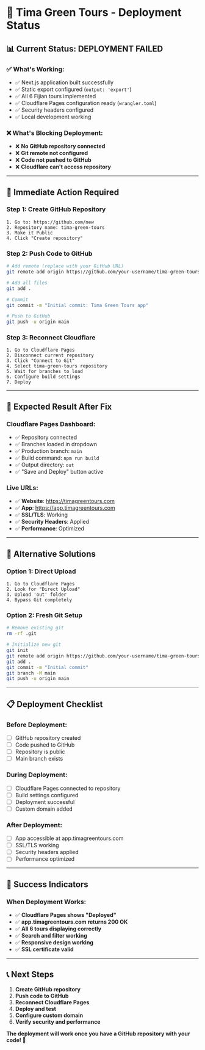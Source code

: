 # 🚀 Tima Green Tours - Deployment Status

## 📊 Current Status: **DEPLOYMENT FAILED**

### ✅ **What's Working:**
- ✅ Next.js application built successfully
- ✅ Static export configured (`output: 'export'`)
- ✅ All 6 Fijian tours implemented
- ✅ Cloudflare Pages configuration ready (`wrangler.toml`)
- ✅ Security headers configured
- ✅ Local development working

### ❌ **What's Blocking Deployment:**
- ❌ **No GitHub repository connected**
- ❌ **Git remote not configured**
- ❌ **Code not pushed to GitHub**
- ❌ **Cloudflare can't access repository**

---

## 🔧 **Immediate Action Required**

### **Step 1: Create GitHub Repository**
```
1. Go to: https://github.com/new
2. Repository name: tima-green-tours
3. Make it Public
4. Click "Create repository"
```

### **Step 2: Push Code to GitHub**
```bash
# Add remote (replace with your GitHub URL)
git remote add origin https://github.com/your-username/tima-green-tours.git

# Add all files
git add .

# Commit
git commit -m "Initial commit: Tima Green Tours app"

# Push to GitHub
git push -u origin main
```

### **Step 3: Reconnect Cloudflare**
```
1. Go to Cloudflare Pages
2. Disconnect current repository
3. Click "Connect to Git"
4. Select tima-green-tours repository
5. Wait for branches to load
6. Configure build settings
7. Deploy
```

---

## 🎯 **Expected Result After Fix**

### **Cloudflare Pages Dashboard:**
- ✅ Repository connected
- ✅ Branches loaded in dropdown
- ✅ Production branch: `main`
- ✅ Build command: `npm run build`
- ✅ Output directory: `out`
- ✅ "Save and Deploy" button active

### **Live URLs:**
- ✅ **Website**: https://timagreentours.com
- ✅ **App**: https://app.timagreentours.com
- ✅ **SSL/TLS**: Working
- ✅ **Security Headers**: Applied
- ✅ **Performance**: Optimized

---

## 🚨 **Alternative Solutions**

### **Option 1: Direct Upload**
```
1. Go to Cloudflare Pages
2. Look for "Direct Upload"
3. Upload 'out' folder
4. Bypass Git completely
```

### **Option 2: Fresh Git Setup**
```bash
# Remove existing git
rm -rf .git

# Initialize new git
git init
git remote add origin https://github.com/your-username/tima-green-tours.git
git add .
git commit -m "Initial commit"
git branch -M main
git push -u origin main
```

---

## 📋 **Deployment Checklist**

### **Before Deployment:**
- [ ] GitHub repository created
- [ ] Code pushed to GitHub
- [ ] Repository is public
- [ ] Main branch exists

### **During Deployment:**
- [ ] Cloudflare Pages connected to repository
- [ ] Build settings configured
- [ ] Deployment successful
- [ ] Custom domain added

### **After Deployment:**
- [ ] App accessible at app.timagreentours.com
- [ ] SSL/TLS working
- [ ] Security headers applied
- [ ] Performance optimized

---

## 🎉 **Success Indicators**

### **When Deployment Works:**
- ✅ **Cloudflare Pages shows "Deployed"**
- ✅ **app.timagreentours.com returns 200 OK**
- ✅ **All 6 tours displaying correctly**
- ✅ **Search and filter working**
- ✅ **Responsive design working**
- ✅ **SSL certificate valid**

---

## 📞 **Next Steps**

1. **Create GitHub repository**
2. **Push code to GitHub**
3. **Reconnect Cloudflare Pages**
4. **Deploy and test**
5. **Configure custom domain**
6. **Verify security and performance**

**The deployment will work once you have a GitHub repository with your code! 🚀**
